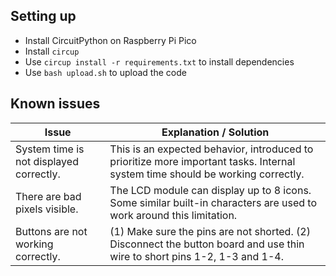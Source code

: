 ## Setting up

- Install CircuitPython on Raspberry Pi Pico
- Install `circup`
- Use `circup install -r requirements.txt` to install dependencies
- Use `bash upload.sh` to upload the code

## Known issues

| Issue                                   | Explanation / Solution                                                                                                         |
|-----------------------------------------|--------------------------------------------------------------------------------------------------------------------------------|
| System time is not displayed correctly. | This is an expected behavior, introduced to prioritize more important tasks. Internal system time should be working correctly. |
| There are bad pixels visible.           | The LCD module can display up to 8 icons. Some similar built-in characters are used to work around this limitation.            |
| Buttons are not working correctly.      | (1) Make sure the pins are not shorted. (2) Disconnect the button board and use thin wire to short pins 1-2, 1-3 and 1-4.      |
